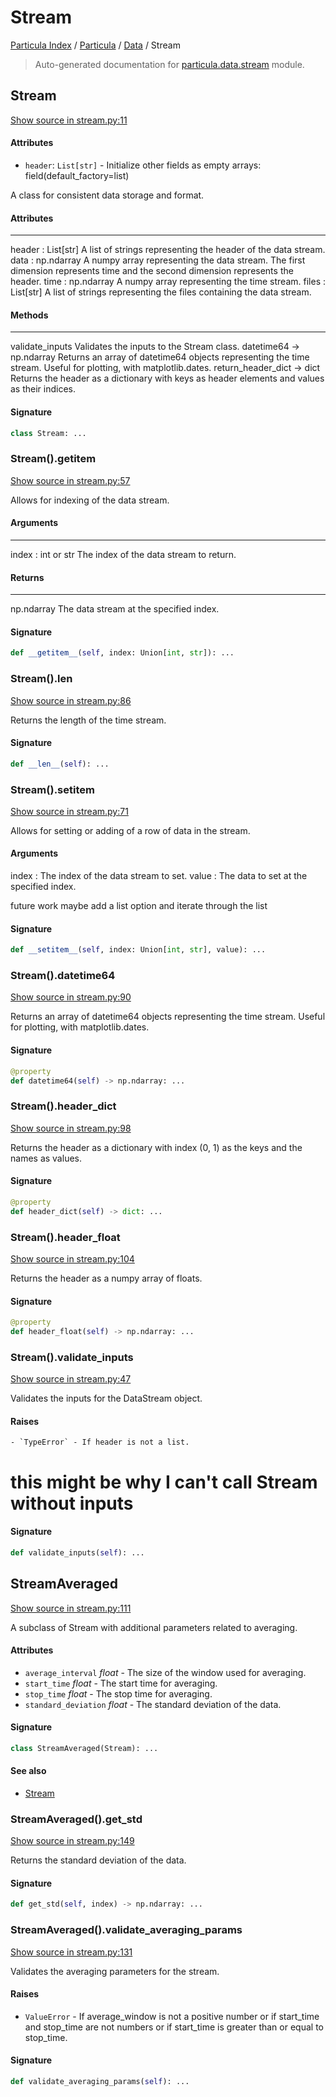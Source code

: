 # Stream

[Particula Index](../../README.md#particula-index) / [Particula](../index.md#particula) / [Data](./index.md#data) / Stream

> Auto-generated documentation for [particula.data.stream](https://github.com/Gorkowski/particula/blob/main/particula/data/stream.py) module.

## Stream

[Show source in stream.py:11](https://github.com/Gorkowski/particula/blob/main/particula/data/stream.py#L11)

#### Attributes

- `header`: `List[str]` - Initialize other fields as empty arrays: field(default_factory=list)


A class for consistent data storage and format.

#### Attributes

---------
header : List[str]
    A list of strings representing the header of the data stream.
data : np.ndarray
    A numpy array representing the data stream. The first dimension
    represents time and the second dimension represents the header.
time : np.ndarray
    A numpy array representing the time stream.
files : List[str]
    A list of strings representing the files containing the data stream.

#### Methods

-------
validate_inputs
    Validates the inputs to the Stream class.
datetime64 -> np.ndarray
    Returns an array of datetime64 objects representing the time stream.
    Useful for plotting, with matplotlib.dates.
return_header_dict -> dict
    Returns the header as a dictionary with keys as header elements and
    values as their indices.

#### Signature

```python
class Stream: ...
```

### Stream().__getitem__

[Show source in stream.py:57](https://github.com/Gorkowski/particula/blob/main/particula/data/stream.py#L57)

Allows for indexing of the data stream.

#### Arguments

----------
index : int or str
    The index of the data stream to return.

#### Returns

-------
np.ndarray
    The data stream at the specified index.

#### Signature

```python
def __getitem__(self, index: Union[int, str]): ...
```

### Stream().__len__

[Show source in stream.py:86](https://github.com/Gorkowski/particula/blob/main/particula/data/stream.py#L86)

Returns the length of the time stream.

#### Signature

```python
def __len__(self): ...
```

### Stream().__setitem__

[Show source in stream.py:71](https://github.com/Gorkowski/particula/blob/main/particula/data/stream.py#L71)

Allows for setting or adding of a row of data in the stream.

#### Arguments

index : The index of the data stream to set.
value : The data to set at the specified index.

future work maybe add a list option and iterate through the list

#### Signature

```python
def __setitem__(self, index: Union[int, str], value): ...
```

### Stream().datetime64

[Show source in stream.py:90](https://github.com/Gorkowski/particula/blob/main/particula/data/stream.py#L90)

Returns an array of datetime64 objects representing the time stream.
Useful for plotting, with matplotlib.dates.

#### Signature

```python
@property
def datetime64(self) -> np.ndarray: ...
```

### Stream().header_dict

[Show source in stream.py:98](https://github.com/Gorkowski/particula/blob/main/particula/data/stream.py#L98)

Returns the header as a dictionary with index (0, 1) as the keys
and the names as values.

#### Signature

```python
@property
def header_dict(self) -> dict: ...
```

### Stream().header_float

[Show source in stream.py:104](https://github.com/Gorkowski/particula/blob/main/particula/data/stream.py#L104)

Returns the header as a numpy array of floats.

#### Signature

```python
@property
def header_float(self) -> np.ndarray: ...
```

### Stream().validate_inputs

[Show source in stream.py:47](https://github.com/Gorkowski/particula/blob/main/particula/data/stream.py#L47)

Validates the inputs for the DataStream object.

#### Raises

    - `TypeError` - If header is not a list.
# this might be why I can't call Stream without inputs

#### Signature

```python
def validate_inputs(self): ...
```



## StreamAveraged

[Show source in stream.py:111](https://github.com/Gorkowski/particula/blob/main/particula/data/stream.py#L111)

A subclass of Stream with additional parameters related to averaging.

#### Attributes

- `average_interval` *float* - The size of the window used for averaging.
- `start_time` *float* - The start time for averaging.
- `stop_time` *float* - The stop time for averaging.
- `standard_deviation` *float* - The standard deviation of the data.

#### Signature

```python
class StreamAveraged(Stream): ...
```

#### See also

- [Stream](#stream)

### StreamAveraged().get_std

[Show source in stream.py:149](https://github.com/Gorkowski/particula/blob/main/particula/data/stream.py#L149)

Returns the standard deviation of the data.

#### Signature

```python
def get_std(self, index) -> np.ndarray: ...
```

### StreamAveraged().validate_averaging_params

[Show source in stream.py:131](https://github.com/Gorkowski/particula/blob/main/particula/data/stream.py#L131)

Validates the averaging parameters for the stream.

#### Raises

- `ValueError` - If average_window is not a positive number or if
start_time and stop_time are not numbers or if start_time is
greater than or equal to stop_time.

#### Signature

```python
def validate_averaging_params(self): ...
```
